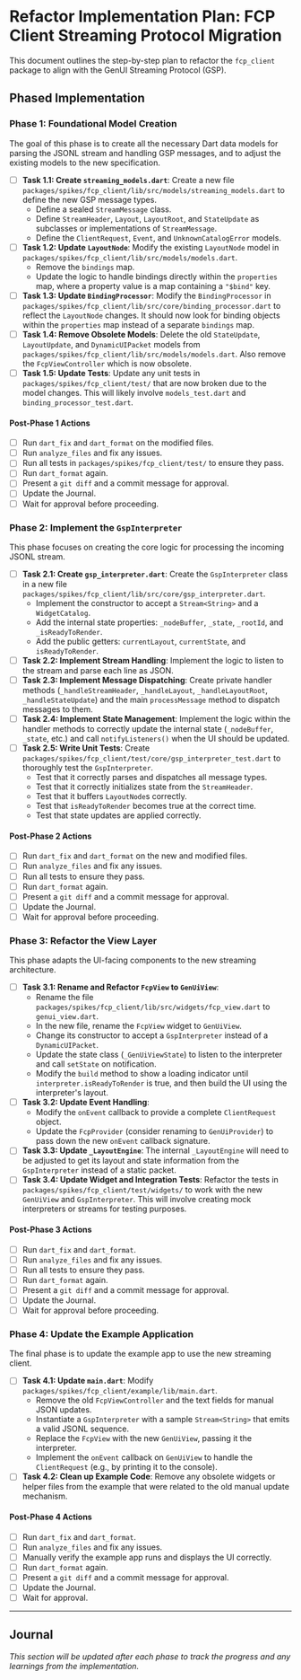 # Refactor Implementation Plan: FCP Client Streaming Protocol Migration

This document outlines the step-by-step plan to refactor the `fcp_client` package to align with the GenUI Streaming Protocol (GSP).

## Phased Implementation

### Phase 1: Foundational Model Creation

The goal of this phase is to create all the necessary Dart data models for parsing the JSONL stream and handling GSP messages, and to adjust the existing models to the new specification.

- [ ] **Task 1.1: Create `streaming_models.dart`**: Create a new file `packages/spikes/fcp_client/lib/src/models/streaming_models.dart` to define the new GSP message types.
  - Define a sealed `StreamMessage` class.
  - Define `StreamHeader`, `Layout`, `LayoutRoot`, and `StateUpdate` as subclasses or implementations of `StreamMessage`.
  - Define the `ClientRequest`, `Event`, and `UnknownCatalogError` models.
- [ ] **Task 1.2: Update `LayoutNode`**: Modify the existing `LayoutNode` model in `packages/spikes/fcp_client/lib/src/models/models.dart`.
  - Remove the `bindings` map.
  - Update the logic to handle bindings directly within the `properties` map, where a property value is a map containing a `"$bind"` key.
- [ ] **Task 1.3: Update `BindingProcessor`**: Modify the `BindingProcessor` in `packages/spikes/fcp_client/lib/src/core/binding_processor.dart` to reflect the `LayoutNode` changes. It should now look for binding objects within the `properties` map instead of a separate `bindings` map.
- [ ] **Task 1.4: Remove Obsolete Models**: Delete the old `StateUpdate`, `LayoutUpdate`, and `DynamicUIPacket` models from `packages/spikes/fcp_client/lib/src/models/models.dart`. Also remove the `FcpViewController` which is now obsolete.
- [ ] **Task 1.5: Update Tests**: Update any unit tests in `packages/spikes/fcp_client/test/` that are now broken due to the model changes. This will likely involve `models_test.dart` and `binding_processor_test.dart`.

#### Post-Phase 1 Actions

-   [ ] Run `dart_fix` and `dart_format` on the modified files.
-   [ ] Run `analyze_files` and fix any issues.
-   [ ] Run all tests in `packages/spikes/fcp_client/test/` to ensure they pass.
-   [ ] Run `dart_format` again.
-   [ ] Present a `git diff` and a commit message for approval.
-   [ ] Update the Journal.
-   [ ] Wait for approval before proceeding.

### Phase 2: Implement the `GspInterpreter`

This phase focuses on creating the core logic for processing the incoming JSONL stream.

- [ ] **Task 2.1: Create `gsp_interpreter.dart`**: Create the `GspInterpreter` class in a new file `packages/spikes/fcp_client/lib/src/core/gsp_interpreter.dart`.
  - Implement the constructor to accept a `Stream<String>` and a `WidgetCatalog`.
  - Add the internal state properties: `_nodeBuffer`, `_state`, `_rootId`, and `_isReadyToRender`.
  - Add the public getters: `currentLayout`, `currentState`, and `isReadyToRender`.
- [ ] **Task 2.2: Implement Stream Handling**: Implement the logic to listen to the stream and parse each line as JSON.
- [ ] **Task 2.3: Implement Message Dispatching**: Create private handler methods (`_handleStreamHeader`, `_handleLayout`, `_handleLayoutRoot`, `_handleStateUpdate`) and the main `processMessage` method to dispatch messages to them.
- [ ] **Task 2.4: Implement State Management**: Implement the logic within the handler methods to correctly update the internal state (`_nodeBuffer`, `_state`, etc.) and call `notifyListeners()` when the UI should be updated.
- [ ] **Task 2.5: Write Unit Tests**: Create `packages/spikes/fcp_client/test/core/gsp_interpreter_test.dart` to thoroughly test the `GspInterpreter`.
  - Test that it correctly parses and dispatches all message types.
  - Test that it correctly initializes state from the `StreamHeader`.
  - Test that it buffers `LayoutNode`s correctly.
  - Test that `isReadyToRender` becomes true at the correct time.
  - Test that state updates are applied correctly.

#### Post-Phase 2 Actions

-   [ ] Run `dart_fix` and `dart_format` on the new and modified files.
-   [ ] Run `analyze_files` and fix any issues.
-   [ ] Run all tests to ensure they pass.
-   [ ] Run `dart_format` again.
-   [ ] Present a `git diff` and a commit message for approval.
-   [ ] Update the Journal.
-   [ ] Wait for approval before proceeding.

### Phase 3: Refactor the View Layer

This phase adapts the UI-facing components to the new streaming architecture.

- [ ] **Task 3.1: Rename and Refactor `FcpView` to `GenUiView`**:
  - Rename the file `packages/spikes/fcp_client/lib/src/widgets/fcp_view.dart` to `genui_view.dart`.
  - In the new file, rename the `FcpView` widget to `GenUiView`.
  - Change its constructor to accept a `GspInterpreter` instead of a `DynamicUIPacket`.
  - Update the state class (`_GenUiViewState`) to listen to the interpreter and call `setState` on notification.
  - Modify the `build` method to show a loading indicator until `interpreter.isReadyToRender` is true, and then build the UI using the interpreter's layout.
- [ ] **Task 3.2: Update Event Handling**:
  - Modify the `onEvent` callback to provide a complete `ClientRequest` object.
  - Update the `FcpProvider` (consider renaming to `GenUiProvider`) to pass down the new `onEvent` callback signature.
- [ ] **Task 3.3: Update `_LayoutEngine`**: The internal `_LayoutEngine` will need to be adjusted to get its layout and state information from the `GspInterpreter` instead of a static packet.
- [ ] **Task 3.4: Update Widget and Integration Tests**: Refactor the tests in `packages/spikes/fcp_client/test/widgets/` to work with the new `GenUiView` and `GspInterpreter`. This will involve creating mock interpreters or streams for testing purposes.

#### Post-Phase 3 Actions

-   [ ] Run `dart_fix` and `dart_format`.
-   [ ] Run `analyze_files` and fix any issues.
-   [ ] Run all tests to ensure they pass.
-   [ ] Run `dart_format` again.
-   [ ] Present a `git diff` and a commit message for approval.
-   [ ] Update the Journal.
-   [ ] Wait for approval before proceeding.

### Phase 4: Update the Example Application

The final phase is to update the example app to use the new streaming client.

- [ ] **Task 4.1: Update `main.dart`**: Modify `packages/spikes/fcp_client/example/lib/main.dart`.
  - Remove the old `FcpViewController` and the text fields for manual JSON updates.
  - Instantiate a `GspInterpreter` with a sample `Stream<String>` that emits a valid JSONL sequence.
  - Replace the `FcpView` with the new `GenUiView`, passing it the interpreter.
  - Implement the `onEvent` callback on `GenUiView` to handle the `ClientRequest` (e.g., by printing it to the console).
- [ ] **Task 4.2: Clean up Example Code**: Remove any obsolete widgets or helper files from the example that were related to the old manual update mechanism.

#### Post-Phase 4 Actions

- [ ] Run `dart_fix` and `dart_format`.
- [ ] Run `analyze_files` and fix any issues.
- [ ] Manually verify the example app runs and displays the UI correctly.
- [ ] Run `dart_format` again.
- [ ] Present a `git diff` and a commit message for approval.
- [ ] Update the Journal.
- [ ] Wait for approval.

---

## Journal

_This section will be updated after each phase to track the progress and any learnings from the implementation._
